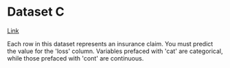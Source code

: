 # Dataset C
[Link](https://www.kaggle.com/competitions/allstate-claims-severity/data)

Each row in this dataset represents an insurance claim. You must predict the value for the 'loss' column. Variables prefaced with 'cat' are categorical, while those prefaced with 'cont' are continuous.